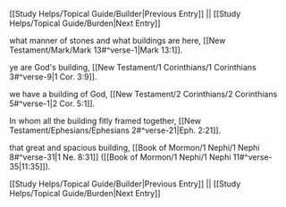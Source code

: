 [[Study Helps/Topical Guide/Builder|Previous Entry]]  ||  [[Study Helps/Topical Guide/Burden|Next Entry]]

 what manner of stones and what buildings are here, [[New Testament/Mark/Mark 13#^verse-1|Mark 13:1]].

 ye are God's building, [[New Testament/1 Corinthians/1 Corinthians 3#^verse-9|1 Cor. 3:9]].

 we have a building of God, [[New Testament/2 Corinthians/2 Corinthians 5#^verse-1|2 Cor. 5:1]].

 In whom all the building fitly framed together, [[New Testament/Ephesians/Ephesians 2#^verse-21|Eph. 2:21]].

 that great and spacious building, [[Book of Mormon/1 Nephi/1 Nephi 8#^verse-31|1 Ne. 8:31]] ([[Book of Mormon/1 Nephi/1 Nephi 11#^verse-35|11:35]]).

[[Study Helps/Topical Guide/Builder|Previous Entry]]  ||  [[Study Helps/Topical Guide/Burden|Next Entry]]
